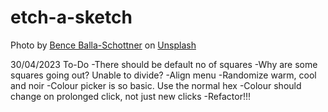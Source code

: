 # etch-a-sketch

Photo by <a href="https://unsplash.com/fr/@ballaschottner?utm_source=unsplash&utm_medium=referral&utm_content=creditCopyText">Bence Balla-Schottner</a> on <a href="https://unsplash.com/photos/9duHH_ZLCs4?utm_source=unsplash&utm_medium=referral&utm_content=creditCopyText">Unsplash</a>
  

30/04/2023
To-Do
-There should be default no of squares
-Why are some squares going out? Unable to divide?
-Align menu
-Randomize warm, cool and noir
-Colour picker is so basic. Use the normal hex
-Colour should change on prolonged click, not just new clicks
-Refactor!!!